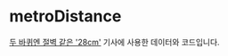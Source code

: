 # metroDistance

<a href="https://www.khan.co.kr/kh_storytelling/2021/crevasse/">두 바퀴엔 절벽 같은 '28cm'</a> 기사에 사용한 데이터와 코드입니다.
